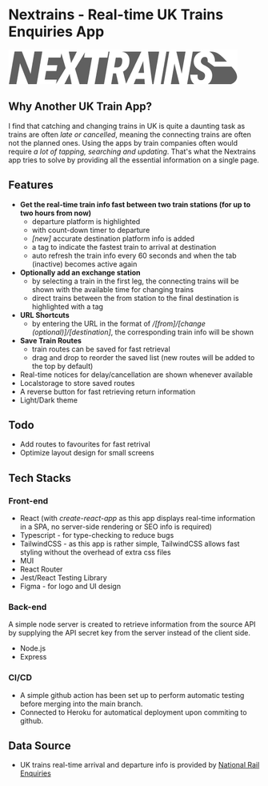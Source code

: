 # Nextrains - Real-time UK Trains Enquiries App

![Nextrains App](nextrains.jpg)

## Why Another UK Train App?

I find that catching and changing trains in UK is quite a daunting task as trains are often _late or cancelled_, meaning the connecting trains are often not the planned ones. Using the apps by train companies often would require _a lot of tapping, searching and updating_. That's what the Nextrains app tries to solve by providing all the essential information on a single page.

## Features

- **Get the real-time train info fast between two train stations (for up to two hours from now)**
  - departure platform is highlighted
  - with count-down timer to departure
  - _[new]_ accurate destination platform info is added
  - a tag to indicate the fastest train to arrival at destination
  - auto refresh the train info every 60 seconds and when the tab (inactive) becomes active again
- **Optionally add an exchange station**
  - by selecting a train in the first leg, the connecting trains will be shown with the available time for changing trains
  - direct trains between the from station to the final destination is highlighted with a tag
- **URL Shortcuts**
  - by entering the URL in the format of _/[from]/[change (optional)]/[destination]_, the corresponding train info will be shown
- **Save Train Routes**
  - train routes can be saved for fast retrieval
  - drag and drop to reorder the saved list (new routes will be added to the top by default)
- Real-time notices for delay/cancellation are shown whenever available
- Localstorage to store saved routes
- A reverse button for fast retrieving return information
- Light/Dark theme

## Todo

- Add routes to favourites for fast retrival
- Optimize layout design for small screens

## Tech Stacks

### Front-end

- React (with _create-react-app_ as this app displays real-time information in a SPA, no server-side rendering or SEO info is required)
- Typescript - for type-checking to reduce bugs
- TailwindCSS - as this app is rather simple, TailwindCSS allows fast styling without the overhead of extra css files
- MUI
- React Router
- Jest/React Testing Library
- Figma - for logo and UI design

### Back-end

A simple node server is created to retrieve information from the source API by supplying the API secret key from the server instead of the client side.

- Node.js
- Express

### CI/CD

- A simple github action has been set up to perform automatic testing before merging into the main branch.
- Connected to Heroku for automatical deployment upon commiting to github.

## Data Source

- UK trains real-time arrival and departure info is provided by [National Rail Enquiries](https://www.nationalrail.co.uk/100296.aspx)
